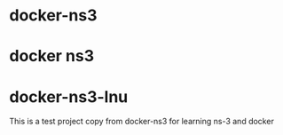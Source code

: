 docker-ns3
==========

docker ns3
=======
# docker-ns3-lnu
This is a test project copy from docker-ns3 for learning ns-3 and docker
